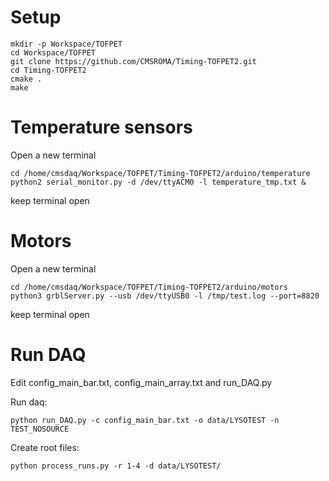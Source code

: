 # Setup
```
mkdir -p Workspace/TOFPET
cd Workspace/TOFPET
git clone https://github.com/CMSROMA/Timing-TOFPET2.git
cd Timing-TOFPET2
cmake .
make
```

# Temperature sensors
Open a new terminal
```
cd /home/cmsdaq/Workspace/TOFPET/Timing-TOFPET2/arduino/temperature
python2 serial_monitor.py -d /dev/ttyACM0 -l temperature_tmp.txt &
```
keep terminal open


# Motors
Open a new terminal
```
cd /home/cmsdaq/Workspace/TOFPET/Timing-TOFPET2/arduino/motors
python3 grblServer.py --usb /dev/ttyUSB0 -l /tmp/test.log --port=8820
```
keep terminal open


# Run DAQ
Edit config_main_bar.txt, config_main_array.txt and run_DAQ.py

Run daq:
```
python run_DAQ.py -c config_main_bar.txt -o data/LYSOTEST -n TEST_NOSOURCE
```

Create root files:
```
python process_runs.py -r 1-4 -d data/LYSOTEST/
```
